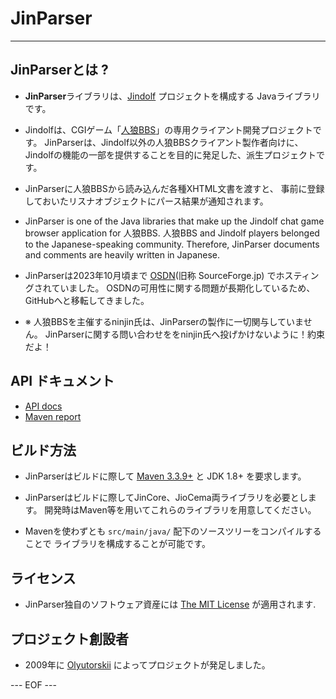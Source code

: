 # JinParser #

-----------------------------------------------------------------------


## JinParserとは ? ##

* **JinParser**ライブラリは、[Jindolf][JINDOLF] プロジェクトを構成する
Javaライブラリです。

* Jindolfは、CGIゲーム「[人狼BBS][BBS]」の専用クライアント開発プロジェクトです。
JinParserは、Jindolf以外の人狼BBSクライアント製作者向けに、
Jindolfの機能の一部を提供することを目的に発足した、派生プロジェクトです。

* JinParserに人狼BBSから読み込んだ各種XHTML文書を渡すと、
事前に登録しておいたリスナオブジェクトにパース結果が通知されます。

* JinParser is one of the Java libraries
that make up the Jindolf chat game browser application for 人狼BBS.
人狼BBS and Jindolf players belonged to the Japanese-speaking community.
Therefore, JinParser documents and comments are heavily written in Japanese.

* JinParserは2023年10月頃まで [OSDN][OSDN](旧称 SourceForge.jp)
でホスティングされていました。
OSDNの可用性に関する問題が長期化しているため、GitHubへと移転してきました。

* ※ 人狼BBSを主催するninjin氏は、JinParserの製作に一切関与していません。
JinParserに関する問い合わせををninjin氏へ投げかけないように！約束だよ！


## API ドキュメント ##
* [API docs](https://olyutorskii.github.io/JinParser/apidocs/index.html)
* [Maven report](https://olyutorskii.github.io/JinParser/)


## ビルド方法 ##

* JinParserはビルドに際して [Maven 3.3.9+](https://maven.apache.org/)
と JDK 1.8+ を要求します。

* JinParserはビルドに際してJinCore、JioCema両ライブラリを必要とします。
開発時はMaven等を用いてこれらのライブラリを用意してください。

* Mavenを使わずとも `src/main/java/` 配下のソースツリーをコンパイルすることで
ライブラリを構成することが可能です。


## ライセンス ##

* JinParser独自のソフトウェア資産には [The MIT License][MIT] が適用されます.


## プロジェクト創設者 ##

* 2009年に [Olyutorskii](https://github.com/olyutorskii) によってプロジェクトが発足しました。


[JINDOLF]: http://jindolf.sourceforge.jp/
[BBS]: http://ninjinix.com/
[OSDN]: https://ja.osdn.net/projects/jindolf/scm/git/JinCore/
[MIT]: https://opensource.org/licenses/MIT


--- EOF ---

